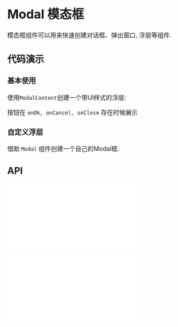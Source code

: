 # Modal 模态框

模态框组件可以用来快速创建对话框、弹出窗口, 浮层等组件.

## 代码演示

### 基本使用

使用`ModalContent`创建一个带UI样式的浮层:

按钮在 `onOk, onCancel, onClose` 存在时候展示

<code src="../../packages/wonder-ui/src/Modal/demo/demo1.tsx"></code>


### 自定义浮层

借助 `Modal` 组件创建一个自己的Modal框:

<code src="../../packages/wonder-ui/src/Modal/demo/demo2.tsx"></code>

## API

<embed src="../../packages/wonder-ui/src/Modal/index.md"></embed>

<embed src="../../packages/wonder-ui/src/ModalContent/index.md"></embed>
